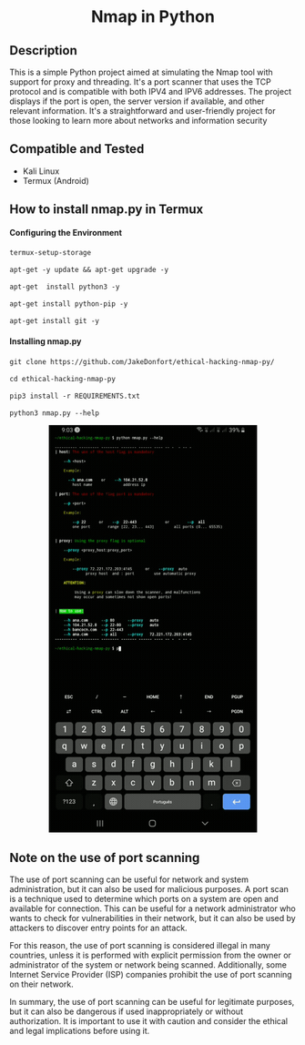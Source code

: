<h1 align="center">Nmap in Python</h1>

<h2>Description</h2>

<p>
    This is a simple Python project aimed at simulating the Nmap tool with support for proxy and threading. It's a port scanner that uses the TCP protocol and is compatible with both IPV4 and IPV6 addresses. The project displays if the port is open, the server version if available, and other relevant information. It's a straightforward and user-friendly project for those looking to learn more about networks and information security
</p>

<h2>Compatible and Tested</h2>

<ul>

  <li>Kali Linux</li>

  <li>Termux (Android)</li>

</ul>

<h2>How to install nmap.py in Termux</h2>

<h4>Configuring the Environment</h4>

```
termux-setup-storage
```
```
apt-get -y update && apt-get upgrade -y
```
```
apt-get  install python3 -y
```
```
apt-get install python-pip -y
```
```
apt-get install git -y
```

<h4>Installing nmap.py</h4>

```
git clone https://github.com/JakeDonfort/ethical-hacking-nmap-py/
```
```
cd ethical-hacking-nmap-py
```
```
pip3 install -r REQUIREMENTS.txt
```
```
python3 nmap.py --help
```

<div align="center">

![nmap example gif](https://github.com/JakeDonfort/ethical-hacking-nmap-py/blob/main/nmap_example.gif)

</div>

<h2>Note on the use of port scanning</h2>

<p>
The use of port scanning can be useful for network and system administration, but it can also be used for malicious purposes. A port scan is a technique used to determine which ports on a system are open and available for connection. This can be useful for a network administrator who wants to check for vulnerabilities in their network, but it can also be used by attackers to discover entry points for an attack.
</p>

<p>
For this reason, the use of port scanning is considered illegal in many countries, unless it is performed with explicit permission from the owner or administrator of the system or network being scanned. Additionally, some Internet Service Provider (ISP) companies prohibit the use of port scanning on their network.
</p>

<p>
In summary, the use of port scanning can be useful for legitimate purposes, but it can also be dangerous if used inappropriately or without authorization. It is important to use it with caution and consider the ethical and legal implications before using it.
</p>

